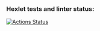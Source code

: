 ### Hexlet tests and linter status:
[![Actions Status](https://github.com/oks767/python-project-49/actions/workflows/hexlet-check.yml/badge.svg)](https://github.com/oks767/python-project-49/actions)